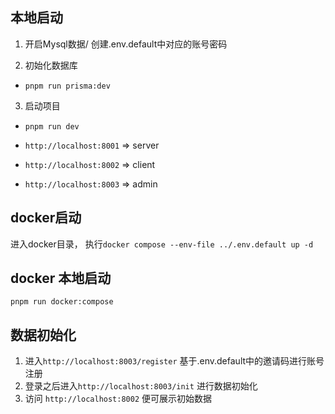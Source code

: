 ## 本地启动

1. 开启Mysql数据/ 创建.env.default中对应的账号密码

2. 初始化数据库
- `pnpm run prisma:dev`

3. 启动项目 
- `pnpm run dev`

- `http://localhost:8001` => server
- `http://localhost:8002` => client
- `http://localhost:8003` => admin

## docker启动
进入docker目录， 执行`docker compose --env-file ../.env.default up -d`


## docker 本地启动
`pnpm run docker:compose`


## 数据初始化


1. 进入`http://localhost:8003/register` 基于.env.default中的邀请码进行账号注册
2. 登录之后进入`http://localhost:8003/init` 进行数据初始化
3. 访问 `http://localhost:8002` 便可展示初始数据


